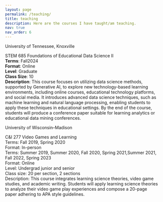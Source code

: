 ```yaml
---
layout: page
permalink: /teaching/
title: teaching
description: Here are the courses I have taught/am teaching.
nav: true
nav_order: 6
---
```


University of Tennessee, Knoxville

STEM 685 Foundations of Educational Data Science II\
<strong>Terms</strong>: Fall2024\
<strong>Format</strong>: Online\
<strong>Level</strong>: Graduate\
<strong>Class Size</strong>: 10\
<strong>Description</strong>: This course focuses on utilizing data science methods, supported by Generative AI, to explore new technology-based learning environments, including online courses, educational technology platforms, and social media. It introduces advanced data science techniques, such as machine learning and natural language processing, enabling students to apply these techniques in educational settings. By the end of the course, students will produce a conference paper suitable for learning analytics or educational data mining conferences.



University of Wisconsin–Madison

C&I 277 Video Games and Learning\
Terms: Fall 2019, Spring 2020\
Format: In-person\
Terms: Summer 2019, Summer 2020, Fall 2020, Spring 2021,Summer 2021, Fall 2022, Spring 2023\
Format: Online\
Level: Undergrad junior and senior\
Class size: 20 per section, 2 sections\
Description: This course integrates learning science theories, video game studies, and academic writing. Students will apply learning science theories to analyze their video game play experiences and compose a 20-page paper adhering to APA style guidelines.

